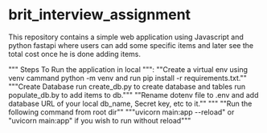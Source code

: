 # brit_interview_assignment
This repository contains a simple web application using Javascript and python fastapi where users can add some specific items and later see the total cost once he is done adding items.

""" Steps To Run the application in local """:
""Create a virtual env using venv cammand
    python -m venv <envname>
    and run 
    pip install -r requirements.txt.""
"""Create Database
    run create_db.py to create database and tables
    run populate_db.by to add items to db."""
""Rename dotenv file to .env and add database URL of your local db_name, Secret key, etc to it.""
"""
""Run the following command from root dir""
"""uvicorn main:app --reload" or "uvicorn main:app" if you wish to run without reload"""
